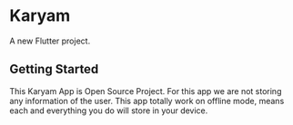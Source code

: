 # Karyam

A new Flutter project.

## Getting Started

This Karyam App is Open Source Project.
For this app we are not storing any information of the user. 
This app totally work on offline mode, means each and everything you do will store in your device. 